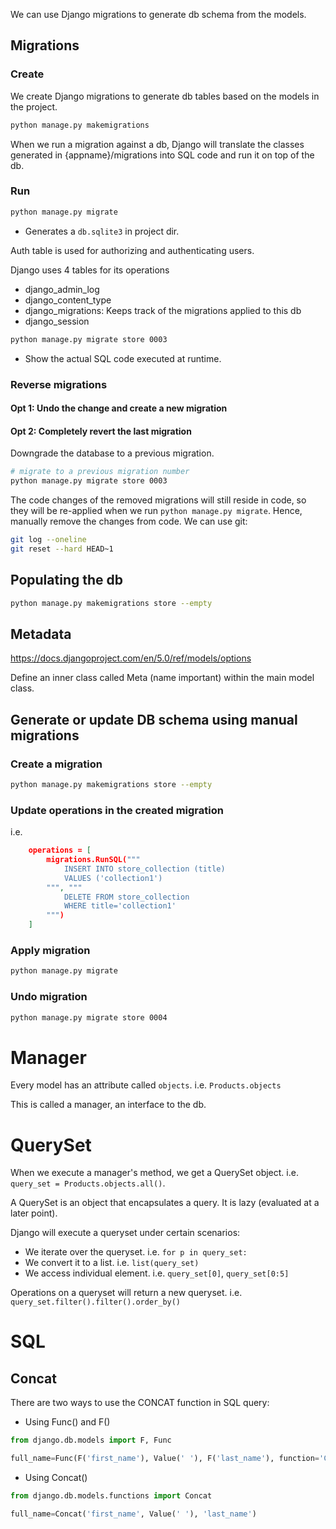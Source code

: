 We can use Django migrations to generate db schema from the models.

## Migrations

### Create
We create Django migrations to generate db tables based on the models in the project.

```bash
python manage.py makemigrations
```
When we run a migration against a db, Django will translate the classes generated in {appname}/migrations into SQL code and run it on top of the db.

### Run

```bash
python manage.py migrate
```
- Generates a `db.sqlite3` in project dir.

Auth table is used for authorizing and authenticating users.

Django uses 4 tables for its operations
- django_admin_log
- django_content_type
- django_migrations: Keeps track of the migrations applied to this db
- django_session


```bash
python manage.py migrate store 0003
```
- Show the actual SQL code executed at runtime.

### Reverse migrations
#### Opt 1: Undo the change and create a new migration

#### Opt 2: Completely revert the last migration
Downgrade the database to a previous migration.

```bash
# migrate to a previous migration number
python manage.py migrate store 0003
```

The code changes of the removed migrations will still reside in code, so they will be re-applied when we run `python manage.py migrate`. Hence, manually remove the changes from code. We can use git:
```bash
git log --oneline
git reset --hard HEAD~1
```

## Populating the db

```bash
python manage.py makemigrations store --empty
```

## Metadata

https://docs.djangoproject.com/en/5.0/ref/models/options

Define an inner class called Meta (name important) within the main model class.

## Generate or update DB schema using manual migrations

### Create a migration
```bash
python manage.py makemigrations store --empty
```

### Update operations in the created migration
i.e.
```json
    operations = [
        migrations.RunSQL("""
            INSERT INTO store_collection (title)
            VALUES ('collection1')
        """, """
            DELETE FROM store_collection
            WHERE title='collection1'
        """)
    ]
```
### Apply migration
```bash
python manage.py migrate
```

### Undo migration

```bash
python manage.py migrate store 0004
```

# Manager

Every model has an attribute called `objects`.
i.e. `Products.objects`

This is called a manager, an interface to the db.


# QuerySet
When we execute a manager's method, we get a QuerySet object. i.e. `query_set = Products.objects.all()`.

A QuerySet is an object that encapsulates a query. It is lazy (evaluated at a later point).

Django will execute a queryset under certain scenarios:
- We iterate over the queryset. i.e. `for p in query_set: `
- We convert it to a list. i.e. `list(query_set)`
- We access individual element. i.e. `query_set[0]`, `query_set[0:5]`


Operations on a queryset will return a new queryset. i.e. `query_set.filter().filter().order_by()`

# SQL
## Concat
There are two ways to use the CONCAT function in SQL query:
- Using Func() and F()
```python
from django.db.models import F, Func

full_name=Func(F('first_name'), Value(' '), F('last_name'), function='CONCAT')
```

- Using Concat()
```python
from django.db.models.functions import Concat

full_name=Concat('first_name', Value(' '), 'last_name')
```
